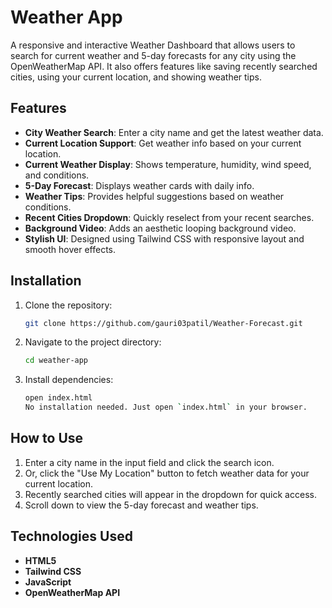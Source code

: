
# Weather App

A responsive and interactive Weather Dashboard that allows users to search for current weather and 5-day forecasts for any city using the OpenWeatherMap API. It also offers features like saving recently searched cities, using your current location, and showing weather tips.

## Features

- **City Weather Search**: Enter a city name and get the latest weather data.
- **Current Location Support**: Get weather info based on your current location.
- **Current Weather Display**: Shows temperature, humidity, wind speed, and conditions.
- **5-Day Forecast**: Displays weather cards with daily info.
- **Weather Tips**: Provides helpful suggestions based on weather conditions.
- **Recent Cities Dropdown**: Quickly reselect from your recent searches.
- **Background Video**: Adds an aesthetic looping background video.
- **Stylish UI**: Designed using Tailwind CSS with responsive layout and smooth hover effects.

## Installation

1. Clone the repository:
    ```bash
    git clone https://github.com/gauri03patil/Weather-Forecast.git
    ```
2. Navigate to the project directory:
    ```bash
    cd weather-app
    ```
3. Install dependencies:
    ```bash
    open index.html
    No installation needed. Just open `index.html` in your browser.
    ```

## How to Use

1. Enter a city name in the input field and click the search icon.
2. Or, click the "Use My Location" button to fetch weather data for your current location.
3. Recently searched cities will appear in the dropdown for quick access.
4. Scroll down to view the 5-day forecast and weather tips.

## Technologies Used

- **HTML5**
- **Tailwind CSS**
- **JavaScript**
- **OpenWeatherMap API**








